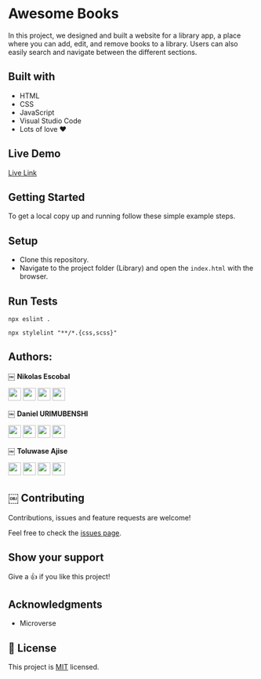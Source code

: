 # Awesome Books

In this project, we designed and built a website for a library app, a place where you can add, edit, and remove books to a library. Users can also easily search and navigate between the different sections. 

## Built with

- HTML
- CSS
- JavaScript
- Visual Studio Code
- Lots of love :heart:

## Live Demo

[Live Link](https://benshidanny11.github.io/awesomebooks/)


## Getting Started

To get a local copy up and running follow these simple example steps.

## Setup

- Clone this repository. 
- Navigate to the project folder (Library) and open the ``index.html`` with the browser.

## Run Tests

```
npx eslint .
```
```
npx stylelint "**/*.{css,scss}"
```

## Authors:

￼ **Nikolas Escobal**

[<code><img height="26" src="https://upload.wikimedia.org/wikipedia/commons/9/91/Octicons-mark-github.svg"></code>](https://github.com/nikoescobal)
[<code><img height="26" src="https://upload.wikimedia.org/wikipedia/sco/thumb/9/9f/Twitter_bird_logo_2012.svg/1200px-Twitter_bird_logo_2012.svg.png"></code>](https://twitter.com/nikoescobal)
[<code><img height="26" src="https://upload.wikimedia.org/wikipedia/commons/thumb/c/c9/Linkedin.svg/1200px-Linkedin.svg.png"></code>](https://www.linkedin.com/in/nikolas-escobal/)
<a href="mailto:niko.escobal@gmail.com?subject=Sup Niko?"><img height="26" src="https://cdn.worldvectorlogo.com/logos/official-gmail-icon-2020-.svg"></a>

￼ **Daniel URIMUBENSHI**

[<code><img height="26" src="https://upload.wikimedia.org/wikipedia/commons/9/91/Octicons-mark-github.svg"></code>](https://github.com/benshidanny11)
[<code><img height="26" src="https://upload.wikimedia.org/wikipedia/sco/thumb/9/9f/Twitter_bird_logo_2012.svg/1200px-Twitter_bird_logo_2012.svg.png"></code>](https://twitter.com/DBenshi)
[<code><img height="26" src="https://upload.wikimedia.org/wikipedia/commons/thumb/c/c9/Linkedin.svg/1200px-Linkedin.svg.png"></code>](https://www.linkedin.com/in/daniel-urimubenshi-077162185/)
<a href="mailto:benshidanny11@gmail.com?subject=Hello Danny!"><img height="26" src="https://cdn.worldvectorlogo.com/logos/official-gmail-icon-2020-.svg"></a>

￼ **Toluwase Ajise**

[<code><img height="26" src="https://upload.wikimedia.org/wikipedia/commons/9/91/Octicons-mark-github.svg"></code>](https://github.com/whoistolu)
[<code><img height="26" src="https://upload.wikimedia.org/wikipedia/sco/thumb/9/9f/Twitter_bird_logo_2012.svg/1200px-Twitter_bird_logo_2012.svg.png"></code>](https://twitter.com/Littletolu)
[<code><img height="26" src="https://upload.wikimedia.org/wikipedia/commons/thumb/c/c9/Linkedin.svg/1200px-Linkedin.svg.png"></code>](https://www.linkedin.com/in/toluwase-ajise-9b40411b2/)
<a href="digittolu25@gmail.com?subject=Hello Tolu!"><img height="26" src="https://cdn.worldvectorlogo.com/logos/official-gmail-icon-2020-.svg"></a>

## ￼ Contributing

Contributions, issues and feature requests are welcome!

Feel free to check the [issues page](https://github.com/benshidanny11/awesomebooks/issues).

## Show your support

Give a 👍 if you like this project!

## Acknowledgments

- Microverse

## 📝 License

This project is [MIT](./LICENSE.md) licensed.

